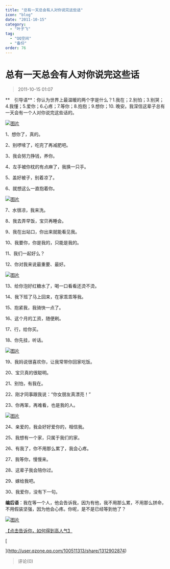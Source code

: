 ```yaml
---
title: "总有一天总会有人对你说完这些话"
icon: "blog"
date: "2011-10-15"
category:
  - "叶子飞"
tag:
  - "QQ空间"
  - "备份"
order: 76
---
```

# 总有一天总会有人对你说完这些话

> 2011-10-15 01:07

**　引导语**：你认为世界上最温暖的两个字是什么？1.我在；2.别怕；3.别哭；4.我懂；5.爱你；6.心疼；7.等你；8.抱抱；9.想你；10. 晚安。我深信这辈子总有一天会有一个人对你说完这些话的。

[![图片](https://pan.4a1801.life:11443/d/public/Qzone_wyf/Blogs/images/93B95EC9.webp)](https://pan.4a1801.life:11443/d/public/Qzone_wyf/Blogs/images/93B95EC9.webp)

1、想你了，真的。

2、别啰嗦了，吃完了再减肥吧。

3、我会努力挣钱，养你。

4、左手被你枕的有点麻了，我换一只手。

5、盖好被子，别着凉了。

6、就想这么一直抱着你。

[![图片](https://pan.4a1801.life:11443/d/public/Qzone_wyf/Blogs/images/D739A5ED.webp)](https://pan.4a1801.life:11443/d/public/Qzone_wyf/Blogs/images/D739A5ED.webp)

7、水很凉，我来洗。

8、我去弄早饭，宝贝再睡会。

9、我在出站口，你出来就能看见我。

10、我要你，你是我的，只能是我的。

11、我们一起好么？

12、你对我来说最重要、最好。

[![图片](https://pan.4a1801.life:11443/d/public/Qzone_wyf/Blogs/images/D3F7441D.gif)](https://pan.4a1801.life:11443/d/public/Qzone_wyf/Blogs/images/D3F7441D.gif)

13、给你泡好红糖水了，喝一口看看还烫不烫。

14、我下班了马上回来，在家乖乖等我。

15、抱紧我，我骑快一点了。

16、这个月的工资，随便刷。

17、行，给你买。

18、你先挂，听话。

[![图片](https://pan.4a1801.life:11443/d/public/Qzone_wyf/Blogs/images/BDAD6301.webp)](https://pan.4a1801.life:11443/d/public/Qzone_wyf/Blogs/images/BDAD6301.webp)

19、我妈说很喜欢你，让我常带你回家吃饭。

20、宝贝真的很聪明。

21、别怕，有我在。

22、刚才同事跟我说：“你女朋友真漂亮！”

23、你再笨，再难看，也是我的人。

[![图片](https://pan.4a1801.life:11443/d/public/Qzone_wyf/Blogs/images/D02DD87D.webp)](https://pan.4a1801.life:11443/d/public/Qzone_wyf/Blogs/images/D02DD87D.webp)

24、亲爱的，我会好好爱你的，相信我。

25、我想有一个家，只属于我们的家。

26、有我了，你不用那么累了，我会心疼。

27、我等你，慢慢来。

28、这辈子我会陪你过。

29、嫁给我吧。

30、我爱你，没有下一句。

**编后语**：我在等一个人，他会告诉我，因为有他，我不用那么累，不用那么拼命，不用假装坚强，因为他会心疼。你呢，是不是已经等到他了？

[](http://b64.photo.store.qq.com/http_imgload.cgi?/rurl4_b=7d7253ae778b37de1d3c01e4d9225e52c7a8363fcb1f3a931f3522637736e929e260cab6393488be7b7a74d12c9b961f892017637b34b99a790c46e6b25a56ea6bc5cbbd179ea64db6b65d2e722abc184e47d3d0&a=64&b=64)[](http://b64.photo.store.qq.com/http_imgload.cgi?/rurl4_b=7d7253ae778b37de1d3c01e4d9225e52c7a8363fcb1f3a931f3522637736e929e260cab6393488be7b7a74d12c9b961f892017637b34b99a790c46e6b25a56ea6bc5cbbd179ea64db6b65d2e722abc184e47d3d0&a=64&b=64)[](http://b64.photo.store.qq.com/http_imgload.cgi?/rurl4_b=7d7253ae778b37de1d3c01e4d9225e52c7a8363fcb1f3a931f3522637736e929e260cab6393488be7b7a74d12c9b961f892017637b34b99a790c46e6b25a56ea6bc5cbbd179ea64db6b65d2e722abc184e47d3d0&a=64&b=64)[](http://b64.photo.store.qq.com/http_imgload.cgi?/rurl4_b=7d7253ae778b37de1d3c01e4d9225e52c7a8363fcb1f3a931f3522637736e929e260cab6393488be7b7a74d12c9b961f892017637b34b99a790c46e6b25a56ea6bc5cbbd179ea64db6b65d2e722abc184e47d3d0&a=64&b=64)[](http://b64.photo.store.qq.com/http_imgload.cgi?/rurl4_b=7d7253ae778b37de1d3c01e4d9225e52c7a8363fcb1f3a931f3522637736e929e260cab6393488be7b7a74d12c9b961f892017637b34b99a790c46e6b25a56ea6bc5cbbd179ea64db6b65d2e722abc184e47d3d0&a=64&b=64)[](http://b64.photo.store.qq.com/http_imgload.cgi?/rurl4_b=7d7253ae778b37de1d3c01e4d9225e52c7a8363fcb1f3a931f3522637736e929e260cab6393488be7b7a74d12c9b961f892017637b34b99a790c46e6b25a56ea6bc5cbbd179ea64db6b65d2e722abc184e47d3d0&a=64&b=64)[](http://b64.photo.store.qq.com/http_imgload.cgi?/rurl4_b=7d7253ae778b37de1d3c01e4d9225e52c7a8363fcb1f3a931f3522637736e929e260cab6393488be7b7a74d12c9b961f892017637b34b99a790c46e6b25a56ea6bc5cbbd179ea64db6b65d2e722abc184e47d3d0&a=64&b=64)[](http://b64.photo.store.qq.com/http_imgload.cgi?/rurl4_b=7d7253ae778b37de1d3c01e4d9225e52c7a8363fcb1f3a931f3522637736e929e260cab6393488be7b7a74d12c9b961f892017637b34b99a790c46e6b25a56ea6bc5cbbd179ea64db6b65d2e722abc184e47d3d0&a=64&b=64)[](http://b64.photo.store.qq.com/http_imgload.cgi?/rurl4_b=7d7253ae778b37de1d3c01e4d9225e52c7a8363fcb1f3a931f3522637736e929e260cab6393488be7b7a74d12c9b961f892017637b34b99a790c46e6b25a56ea6bc5cbbd179ea64db6b65d2e722abc184e47d3d0&a=64&b=64)[](http://b64.photo.store.qq.com/http_imgload.cgi?/rurl4_b=7d7253ae778b37de1d3c01e4d9225e52c7a8363fcb1f3a931f3522637736e929e260cab6393488be7b7a74d12c9b961f892017637b34b99a790c46e6b25a56ea6bc5cbbd179ea64db6b65d2e722abc184e47d3d0&a=64&b=64)

[](http://b64.photo.store.qq.com/http_imgload.cgi?/rurl4_b=7d7253ae778b37de1d3c01e4d9225e52c7a8363fcb1f3a931f3522637736e929e260cab6393488be7b7a74d12c9b961f892017637b34b99a790c46e6b25a56ea6bc5cbbd179ea64db6b65d2e722abc184e47d3d0&a=64&b=64)[![图片](https://pan.4a1801.life:11443/d/public/Qzone_wyf/Blogs/images/77A9314B.gif)](https://pan.4a1801.life:11443/d/public/Qzone_wyf/Blogs/images/77A9314B.gif)[](http://user.qzone.qq.com/100511313/share/1312902874)

[【点击告诉你，如何得到高人气】](http://user.qzone.qq.com/100511313/share/1312902874)

[

](http://user.qzone.qq.com/100511313/share/1312902874)

> 评论(0)
